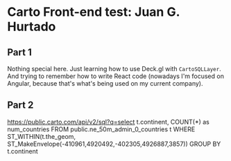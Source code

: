 # Carto Front-end test: Juan G. Hurtado

## Part 1

Nothing special here. Just learning how to use Deck.gl with `CartoSQLLayer`. And trying to remember how to write React code (nowadays I'm focused on Angular, because that's what's being used on my current company).

## Part 2

https://public.carto.com/api/v2/sql?q=select t.continent, COUNT(\*) as num_countries FROM public.ne_50m_admin_0_countries t WHERE ST_WITHIN(t.the_geom, ST_MakeEnvelope(-410961,4920492,-402305,4926887,3857)) GROUP BY t.continent
